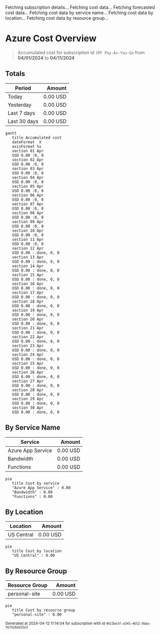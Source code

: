 Fetching subscription details...
Fetching cost data...
Fetching forecasted cost data...
Fetching cost data by service name...
Fetching cost data by location...
Fetching cost data by resource group...
# Azure Cost Overview

> Accumulated cost for subscription id `JPF Pay-As-You-Go` from **04/01/2024** to **04/11/2024**

## Totals

|Period|Amount|
|---|---:|
|Today|0.00 USD|
|Yesterday|0.00 USD|
|Last 7 days|0.00 USD|
|Last 30 days|0.00 USD|

```mermaid
gantt
   title Accumulated cost
   dateFormat  X
   axisFormat %s
   section 01 Apr
   USD 0.00 :0, 0
   section 02 Apr
   USD 0.00 :0, 0
   section 03 Apr
   USD 0.00 :0, 0
   section 04 Apr
   USD 0.00 :0, 0
   section 05 Apr
   USD 0.00 :0, 0
   section 06 Apr
   USD 0.00 :0, 0
   section 07 Apr
   USD 0.00 :0, 0
   section 08 Apr
   USD 0.00 :0, 0
   section 09 Apr
   USD 0.00 :0, 0
   section 10 Apr
   USD 0.00 :0, 0
   section 11 Apr
   USD 0.00 :0, 0
   section 12 Apr
   USD 0.00 : done, 0, 0
   section 13 Apr
   USD 0.00 : done, 0, 0
   section 14 Apr
   USD 0.00 : done, 0, 0
   section 15 Apr
   USD 0.00 : done, 0, 0
   section 16 Apr
   USD 0.00 : done, 0, 0
   section 17 Apr
   USD 0.00 : done, 0, 0
   section 18 Apr
   USD 0.00 : done, 0, 0
   section 19 Apr
   USD 0.00 : done, 0, 0
   section 20 Apr
   USD 0.00 : done, 0, 0
   section 21 Apr
   USD 0.00 : done, 0, 0
   section 22 Apr
   USD 0.00 : done, 0, 0
   section 23 Apr
   USD 0.00 : done, 0, 0
   section 24 Apr
   USD 0.00 : done, 0, 0
   section 25 Apr
   USD 0.00 : done, 0, 0
   section 26 Apr
   USD 0.00 : done, 0, 0
   section 27 Apr
   USD 0.00 : done, 0, 0
   section 28 Apr
   USD 0.00 : done, 0, 0
   section 29 Apr
   USD 0.00 : done, 0, 0
   section 30 Apr
   USD 0.00 : done, 0, 0
```

## By Service Name

|Service|Amount|
|---|---:|
|Azure App Service|0.00 USD|
|Bandwidth|0.00 USD|
|Functions|0.00 USD|

```mermaid
pie
   title Cost by service
   "Azure App Service" : 0.00
   "Bandwidth" : 0.00
   "Functions" : 0.00
```

## By Location

|Location|Amount|
|---|---:|
|US Central|0.00 USD|

```mermaid
pie
   title Cost by location
   "US Central" : 0.00
```

## By Resource Group

|Resource Group|Amount|
|---|---:|
|personal-site|0.00 USD|

```mermaid
pie
   title Cost by resource group
   "personal-site" : 0.00
```

<sup>Generated at 2024-04-12 11:14:04 for subscription with id `4913be3f-a345-4652-9bba-767418dd25e3`</sup>
